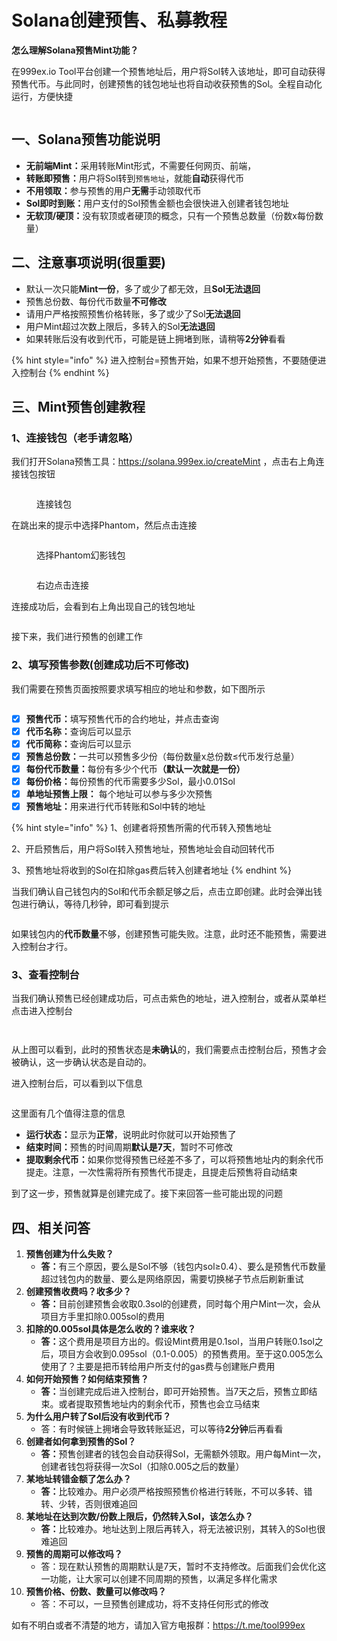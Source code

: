 # Solana创建预售、私募教程

**怎么理解Solana预售Mint功能？**

在999ex.io Tool平台创建一个预售地址后，用户将Sol转入该地址，即可自动获得预售代币。与此同时，创建预售的钱包地址也将自动收获预售的Sol。全程自动化运行，方便快捷

<figure><img src="https://1885923539-files.gitbook.io/~/files/v0/b/gitbook-x-prod.appspot.com/o/spaces%2FnmLBiMxr5iATgeZGW8in%2Fuploads%2FtugY33mPSBCpY2tb6Sqf%2Fsolana%E9%A2%84%E5%94%AE.jpg?alt=media&#x26;token=1920a57f-7843-49ed-a3be-f5e36beb61f8" alt=""><figcaption></figcaption></figure>

## 一、Solana预售功能说明 <a href="#id-1-gong-neng-jie-shi" id="id-1-gong-neng-jie-shi"></a>

* **无前端Mint：**&#x91C7;用转账Mint形式，不需要任何网页、前端，
* **转账即预售：**&#x7528;户将Sol转到`预售地址`，就能**自动**获得代币
* **不用领取：**&#x53C2;与预售的用户**无需**手动领取代币
* **Sol即时到账：**&#x7528;户支付的Sol预售金额也会很快进入创建者钱包地址
* **无软顶/硬顶：**&#x6CA1;有软顶或者硬顶的概念，只有一个预售总数量（份数x每份数量）

## 二、注意事项说明(很重要) <a href="#id-1-gong-neng-jie-shi" id="id-1-gong-neng-jie-shi"></a>

* 默认一次只能**Mint一份**，多了或少了都无效，且**Sol无法退回**
* 预售总份数、每份代币数量**不可修改**
* 请用户严格按照预售价格转账，多了或少了Sol**无法退回**
* 用户Mint超过次数上限后，多转入的Sol**无法退回**
* 如果转账后没有收到代币，可能是链上拥堵到账，请稍等**2分钟**看看

{% hint style="info" %}
进入控制台=预售开始，如果不想开始预售，不要随便进入控制台
{% endhint %}

## **三、Mint预售创建教程** <a href="#san-mint-yu-shou-chuang-jian-jiao-cheng" id="san-mint-yu-shou-chuang-jian-jiao-cheng"></a>

### **1、连接钱包（老手请忽略）**

我们打开Solana预售工具：<https://solana.999ex.io/createMint>  ，点击右上角连接钱包按钮

<figure><img src="https://1885923539-files.gitbook.io/~/files/v0/b/gitbook-x-prod.appspot.com/o/spaces%2FnmLBiMxr5iATgeZGW8in%2Fuploads%2FB2cDZfAYRhFNg8OdkLxq%2F1-%E8%BF%9E%E6%8E%A5%E9%92%B1%E5%8C%85.png?alt=media&#x26;token=f4fea413-6fa6-4760-b07d-8c578cd32a13" alt=""><figcaption><p>连接钱包</p></figcaption></figure>

在跳出来的提示中选择Phantom，然后点击连接

<figure><img src="https://1885923539-files.gitbook.io/~/files/v0/b/gitbook-x-prod.appspot.com/o/spaces%2FnmLBiMxr5iATgeZGW8in%2Fuploads%2F7WLCGGAnE8RdJjffZe71%2F2-%E9%80%89%E6%8B%A9%E5%B9%BB%E5%BD%B1.png?alt=media&#x26;token=9719387c-bc3f-4212-9e75-be5c8b5920bb" alt=""><figcaption><p>选择Phantom幻影钱包</p></figcaption></figure>

<figure><img src="https://1885923539-files.gitbook.io/~/files/v0/b/gitbook-x-prod.appspot.com/o/spaces%2FnmLBiMxr5iATgeZGW8in%2Fuploads%2FIoe5TbzCl5QbMEfZCMnn%2F%E7%82%B9%E5%87%BB%E8%BF%9E%E6%8E%A5.png?alt=media&#x26;token=7d7eb9e9-9f72-4206-a00d-4aafca978c82" alt=""><figcaption><p>右边点击连接</p></figcaption></figure>

连接成功后，会看到右上角出现自己的钱包地址

<figure><img src="https://1885923539-files.gitbook.io/~/files/v0/b/gitbook-x-prod.appspot.com/o/spaces%2FnmLBiMxr5iATgeZGW8in%2Fuploads%2F8bfPG8tctKpYqtS2WCjw%2F4-%E5%87%BA%E7%8E%B0%E9%92%B1%E5%8C%85%E5%9C%B0%E5%9D%80.png?alt=media&#x26;token=d8ddf318-c0e1-4ecf-aa70-d9fc43bb26e8" alt=""><figcaption></figcaption></figure>

接下来，我们进行预售的创建工作

### **2、填写预售参数(创建成功后不可修改)**

我们需要在预售页面按照要求填写相应的地址和参数，如下图所示

<figure><img src="https://1885923539-files.gitbook.io/~/files/v0/b/gitbook-x-prod.appspot.com/o/spaces%2FnmLBiMxr5iATgeZGW8in%2Fuploads%2FnuBDmsokogZs7HKM30iC%2F5-%E5%A1%AB%E5%86%99%E5%8F%82%E6%95%B0.png?alt=media&#x26;token=d201db17-592e-4923-a502-8f1806f1046f" alt=""><figcaption></figcaption></figure>

* [x] **预售代币：**&#x586B;写预售代币的合约地址，并点击查询
* [x] **代币名称：**&#x67E5;询后可以显示
* [x] **代币简称：**&#x67E5;询后可以显示
* [x] **预售总份数：**&#x4E00;共可以预售多少份（每份数量x总份数≤代币发行总量）
* [x] **每份代币数量：**&#x6BCF;份有多少个代&#x5E01;**（默认一次就是一份）**
* [x] **每份价格：**&#x6BCF;份预售的代币需要多少Sol，最小0.01Sol
* [x] **单地址预售上限：** 每个地址可以参与多少次预售
* [x] **预售地址：**&#x7528;来进行代币转账和Sol中转的地址

{% hint style="info" %}
1、创建者将预售所需的代币转入预售地址

2、开启预售后，用户将Sol转入预售地址，预售地址会自动回转代币

3、预售地址将收到的Sol在扣除gas费后转入创建者地址
{% endhint %}

当我们确认自己钱包内的Sol和代币余额足够之后，点击立即创建。此时会弹出钱包进行确认，等待几秒钟，即可看到提示

<figure><img src="https://1885923539-files.gitbook.io/~/files/v0/b/gitbook-x-prod.appspot.com/o/spaces%2FnmLBiMxr5iATgeZGW8in%2Fuploads%2FOfdzeGYS8gqn3AuZbkNu%2F6-%E9%A2%84%E5%94%AE%E5%88%9B%E5%BB%BA%E6%88%90%E5%8A%9F.png?alt=media&#x26;token=77ac3ee3-b81a-4f08-9d46-49b6c49378a5" alt=""><figcaption></figcaption></figure>

如果钱包内的**代币数量**不够，创建预售可能失败。注意，此时还不能预售，需要进入控制台才行。

### **3、查看控制台**

当我们确认预售已经创建成功后，可点击紫色的地址，进入控制台，或者从菜单栏点击进入控制台

<figure><img src="https://1885923539-files.gitbook.io/~/files/v0/b/gitbook-x-prod.appspot.com/o/spaces%2FnmLBiMxr5iATgeZGW8in%2Fuploads%2Fn2qrGWSLLh7EaMu8XrE1%2F7-%E8%BF%9B%E5%85%A5%E6%8E%A7%E5%88%B6%E5%8F%B0.png?alt=media&#x26;token=e0eec5f4-e2d3-4c46-af0b-aef6b6388a56" alt=""><figcaption></figcaption></figure>

<figure><img src="https://1885923539-files.gitbook.io/~/files/v0/b/gitbook-x-prod.appspot.com/o/spaces%2FnmLBiMxr5iATgeZGW8in%2Fuploads%2F0FXd2yQtkk5DlUXjTBB0%2F8-%E8%BF%9B%E5%85%A5%E6%8E%A7%E5%88%B6%E5%8F%B0.png?alt=media&#x26;token=ba2630f6-50a8-4e17-8ce8-e832d1175eb5" alt=""><figcaption></figcaption></figure>

从上图可以看到，此时的预售状态是**未确认**的，我们需要点击控制台后，预售才会被确认，这一步确认状态是自动的。

进入控制台后，可以看到以下信息

<figure><img src="https://1885923539-files.gitbook.io/~/files/v0/b/gitbook-x-prod.appspot.com/o/spaces%2FnmLBiMxr5iATgeZGW8in%2Fuploads%2FOnaANnq4WNPTvHlquOSr%2F9-%E9%A2%84%E5%94%AE%E6%8E%A7%E5%88%B6%E5%8F%B0.png?alt=media&#x26;token=12e35628-50ef-4581-b1d2-a5ac37f10d92" alt=""><figcaption></figcaption></figure>

这里面有几个值得注意的信息

* **运行状态：**&#x663E;示为**正常**，说明此时你就可以开始预售了
* **结束时间：**&#x9884;售的时间周期**默认是7天**，暂时不可修改
* **提取剩余代币：**&#x5982;果你觉得预售已经差不多了，可以将预售地址内的剩余代币提走。注意，一次性需将所有预售代币提走，且提走后预售将自动结束

到了这一步，预售就算是创建完成了。接下来回答一些可能出现的问题

## **四、相关问答** <a href="#si-xiang-guan-wen-da" id="si-xiang-guan-wen-da"></a>

1. **预售创建为什么失败？**
   * **答：**&#x6709;三个原因，要么是Sol不够（钱包内sol≥0.4）、要么是预售代币数量超过钱包内的数量、要么是网络原因，需要切换梯子节点后刷新重试
2. **创建预售收费吗？收多少？**
   * **答：**&#x76EE;前创建预售会收取0.3sol的创建费，同时每个用户Mint一次，会从项目方手里扣除0.005sol的费用
3. **扣除的0.005sol具体是怎么收的？谁来收？**
   * **答：**&#x8FD9;个费用是项目方出的。假设Mint费用是0.1sol，当用户转账0.1sol之后，项目方会收到0.095sol（0.1-0.005）的预售费用。至于这0.005怎么使用了？主要是把币转给用户所支付的gas费与创建账户费用
4. **如何开始预售？如何结束预售？**
   * **答：**&#x5F53;创建完成后进入控制台，即可开始预售。当7天之后，预售立即结束。或者提取预售地址内的剩余代币，预售也会立马结束
5. **为什么用户转了Sol后没有收到代币？**
   * 答：有时候链上拥堵会导致转账延迟，可以等待**2分钟**后再看看
6. **创建者如何拿到预售的Sol？**
   * **答：**&#x9884;售创建者的钱包会自动获得Sol，无需额外领取。用户每Mint一次，创建者钱包将获得一次Sol（扣除0.005之后的数量）
7. **某地址转错金额了怎么办？**
   * **答：**&#x6BD4;较难办。用户必须严格按照预售价格进行转账，不可以多转、错转、少转，否则很难追回
8. **某地址在达到次数/份数上限后，仍然转入Sol，该怎么办？**
   * **答：**&#x6BD4;较难办。地址达到上限后再转入，将无法被识别，其转入的Sol也很难追回
9. **预售的周期可以修改吗？**
   * 答：现在默认预售的周期默认是7天，暂时不支持修改。后面我们会优化这一功能，让大家可以创建不同周期的预售，以满足多样化需求
10. **预售价格、份数、数量可以修改吗？**
    * 答：不可以，一旦预售创建成功，将不支持任何形式的修改

如有不明白或者不清楚的地方，请加入官方电报群：<https://t.me/tool999ex>
